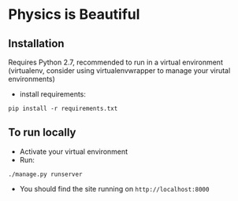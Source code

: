 # Physics is Beautiful

## Installation

Requires Python 2.7, recommended to run in a virtual environment (virtualenv, consider using virtualenvwrapper to manage your virutal environments)

* install requirements:
```
pip install -r requirements.txt
```

## To run locally

* Activate your virtual environment
* Run:
```
./manage.py runserver
```

* You should find the site running on `http://localhost:8000`
